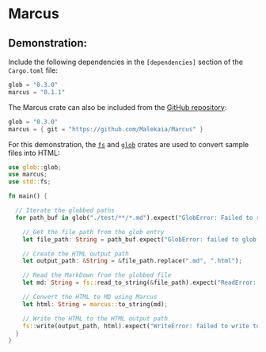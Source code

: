 # Marcus
## Demonstration:
Include the following dependencies in the `[dependencies]` section of the `Cargo.toml` file:

```rust
glob = "0.3.0"
marcus = "0.1.1"
```

The Marcus crate can also be included from the [GitHub repository](https://github.com/Malekaia/Marcus):

```rust
glob = "0.3.0"
marcus = { git = "https://github.com/Malekaia/Marcus" }
```

For this demonstration, the [`fs`](https://doc.rust-lang.org/std/fs/) and [`glob`](https://github.com/rust-lang/glob) crates are used to convert sample files into HTML:

```rust
use glob::glob;
use marcus;
use std::fs;

fn main() {

  // Iterate the globbed paths
  for path_buf in glob("./test/**/*.md").expect("GlobError: Failed to read glob pattern") {

    // Get the file path from the glob entry
    let file_path: String = path_buf.expect("GlobError: failed to glob entry").display().to_string();

    // Create the HTML output path
    let output_path: &String = &file_path.replace(".md", ".html");

    // Read the MarkDown from the globbed file
    let md: String = fs::read_to_string(&file_path).expect("ReadError: failed to read file");

    // Convert the HTML to MD using Marcus
    let html: String = marcus::to_string(md);

    // Write the HTML to the HTML output path
    fs::write(output_path, html).expect("WriteError: failed to write to file");
  }
}
```
